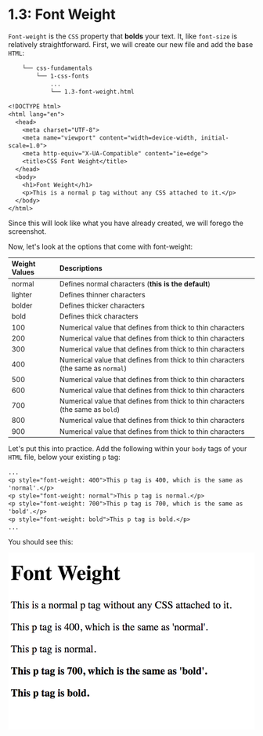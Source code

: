 # 1.3: Font Weight

`Font-weight` is the `CSS` property that **bolds** your text. It, like `font-size` is relatively straightforward. First, we will create our new file and add the base `HTML`:  


```text
    └── css-fundamentals
        └── 1-css-fonts
            ...
            └── 1.3-font-weight.html
```

```markup
<!DOCTYPE html>
<html lang="en">
  <head>
    <meta charset="UTF-8">
    <meta name="viewport" content="width=device-width, initial-scale=1.0">
    <meta http-equiv="X-UA-Compatible" content="ie=edge">
    <title>CSS Font Weight</title>
  </head>
  <body>
    <h1>Font Weight</h1>
    <p>This is a normal p tag without any CSS attached to it.</p>
  </body>
</html>
```

Since this will look like what you have already created, we will forego the screenshot.  


Now, let's look at the options that come with font-weight:  


| Weight Values | Descriptions |
| :--- | :--- |
| normal | Defines normal characters \(**this is the default**\) |
| lighter | Defines thinner characters |
| bolder | Defines thicker characters |
| bold | Defines thick characters |
| 100 | Numerical value that defines from thick to thin characters |
| 200 | Numerical value that defines from thick to thin characters |
| 300 | Numerical value that defines from thick to thin characters |
| 400 | Numerical value that defines from thick to thin characters \(the same as `normal`\) |
| 500 | Numerical value that defines from thick to thin characters |
| 600 | Numerical value that defines from thick to thin characters |
| 700 | Numerical value that defines from thick to thin characters \(the same as `bold`\) |
| 800 | Numerical value that defines from thick to thin characters |
| 900 | Numerical value that defines from thick to thin characters |

Let's put this into practice. Add the following within your `body` tags of your `HTML` file, below your existing `p` tag:  


```markup
...
<p style="font-weight: 400">This p tag is 400, which is the same as 'normal'.</p>
<p style="font-weight: normal">This p tag is normal.</p>
<p style="font-weight: 700">This p tag is 700, which is the same as 'bold'.</p>
<p style="font-weight: bold">This p tag is bold.</p>
...
```

You should see this:

![](../../.gitbook/assets/1.3.01.png)


